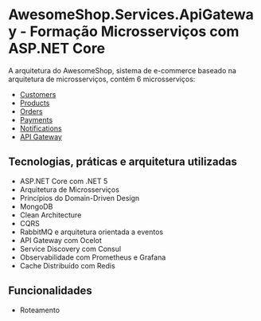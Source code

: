 # AwesomeShop.Services.ApiGateway - Formação Microsserviços com ASP.NET Core

A arquitetura do AwesomeShop, sistema de e-commerce baseado na arquitetura de microsserviços, contém 6 microsserviços:
- [Customers](https://github.com/danieldantasdev/awesomeshop_microservice_customers_dotnet-7.0.2)
- [Products](https://github.com/danieldantasdev/awesomeshop_microservice_products_dotnet-7.0.2)
- [Orders](https://github.com/danieldantasdev/awesomeshop_microservice_orders_dotnet-7.0.2)
- [Payments](https://github.com/danieldantasdev/awesomeshop_microservice_payments_dotnet-7.0.2)
- [Notifications](https://github.com/danieldantasdev/awesomeshop_microservice_notifications_dotnet-7.0.2)
- [API Gateway](https://github.com/danieldantasdev/awesomeshop_microservice_apigateway_dotnet-7.0.2)

## Tecnologias, práticas e arquitetura utilizadas
- ASP.NET Core com .NET 5
- Arquitetura de Microsserviços
- Princípios do Domain-Driven Design
- MongoDB
- Clean Architecture
- CQRS
- RabbitMQ e arquitetura orientada a eventos
- API Gateway com Ocelot
- Service Discovery com Consul
- Observabilidade com Prometheus e Grafana
- Cache Distribuído com Redis

## Funcionalidades
- Roteamento
